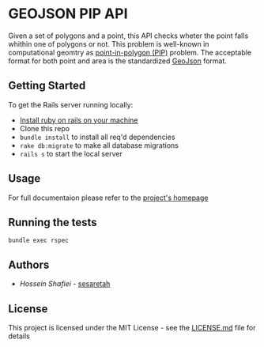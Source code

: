 # GEOJSON PIP API
Given a set of polygons and a point, this API checks wheter the point falls whithin one of polygons or not. This problem is well-known in computational geomtry as [point-in-polygon (PIP)](https://en.wikipedia.org/wiki/Point_in_polygon) problem. The acceptable format for both point and area is the standardized [GeoJson](https://geojson.org/) format.

## Getting Started
To get the Rails server running locally:
* [Install ruby on rails on your machine](https://gorails.com/setup)
* Clone this repo
* `bundle install` to install all req'd dependencies
* `rake db:migrate` to make all database migrations
* `rails s` to start the local server
## Usage
For full documentaion please refer to the [project's homepage](https://warm-tor-85726.herokuapp.com/)
## Running the tests

`bundle exec rspec`

## Authors

* *Hossein Shafiei* - [sesaretah](https://github.com/sesaretah)

## License

This project is licensed under the MIT License - see the [LICENSE.md](LICENSE.md) file for details
